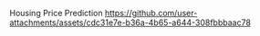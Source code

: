Housing Price Prediction
https://github.com/user-attachments/assets/cdc31e7e-b36a-4b65-a644-308fbbbaac78
